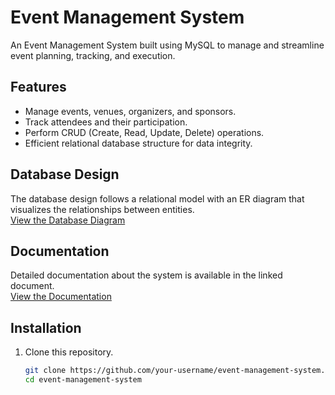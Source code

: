 # Event Management System  

An Event Management System built using MySQL to manage and streamline event planning, tracking, and execution.  

## Features  
- Manage events, venues, organizers, and sponsors.  
- Track attendees and their participation.  
- Perform CRUD (Create, Read, Update, Delete) operations.  
- Efficient relational database structure for data integrity.  

## Database Design  
The database design follows a relational model with an ER diagram that visualizes the relationships between entities.  
[View the Database Diagram](https://drive.google.com/file/d/1j7yPneO7rhp0fc2GHibuZdSVRfyKOF0T/view?usp=sharing)  

## Documentation  
Detailed documentation about the system is available in the linked document.  
[View the Documentation](https://docs.google.com/document/d/1j8XSGadZSZbiLqWiGdehDm7CqOSI0UAEB4VhjqvVC6s/edit?usp=sharing)  

## Installation  
1. Clone this repository.  
   ```bash
   git clone https://github.com/your-username/event-management-system.git
   cd event-management-system

